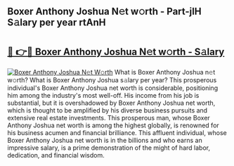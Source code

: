 ## Boxer Anthony Joshua N𝚎t w𝚘rth - Part-jIH S𝚊lary per year rtAnH

# <h2><a href="http://gc1hpud.nevu.top/?p=Boxer+Anthony+Joshua">🔗 👉🔴 Boxer Anthony Joshua N𝚎t w𝚘rth - S𝚊lary</a></h2>

[![Boxer Anthony Joshua N𝚎t W𝚘rth](https://i.imgur.com/Oavwk0R.jpeg)](http://gc1hpud.nevu.top/?p=Boxer+Anthony+Joshua)
What is Boxer Anthony Joshua n𝚎t w𝚘rth? What is Boxer Anthony Joshua s𝚊lary per year?
This prosperous individual's Boxer Anthony Joshua net worth is considerable, positioning him among the industry's most well-off. His income from his job is substantial, but it is overshadowed by Boxer Anthony Joshua net worth, which is thought to be amplified by his diverse business pursuits and extensive real estate investments. This prosperous man, whose Boxer Anthony Joshua net worth is among the highest globally, is renowned for his business acumen and financial brilliance. This affluent individual, whose Boxer Anthony Joshua net worth is in the billions and who earns an impressive salary, is a prime demonstration of the might of hard labor, dedication, and financial wisdom.
